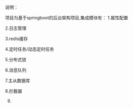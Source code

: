 说明：

项目为基于springboot的后台架构项目,集成模块有：
1.属性配置

2.日志管理

3.redis缓存

4.定时任务/动态定时任务

5.分布式锁

6.消息队列

7.主从数据库

8.拦截器

9.

